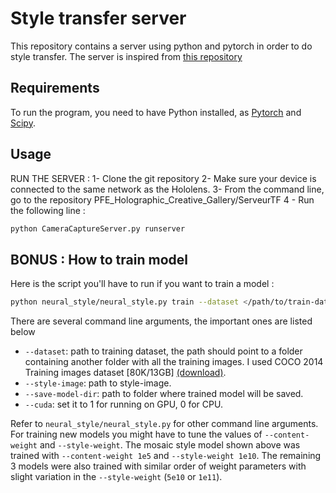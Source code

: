 # Style transfer server
This repository contains a server using python and pytorch in order to do style transfer. The server is inspired from [this repository](https://github.com/pytorch/examples/tree/master/fast_neural_style)

## Requirements
To run the program, you need to have Python installed, as [Pytorch](http://pytorch.org/) and [Scipy](https://www.scipy.org).

## Usage
RUN THE SERVER : 
1- Clone the git repository
2- Make sure your device is connected to the same network as the Hololens. 
3- From the command line, go to the repository PFE_Holographic_Creative_Gallery/ServeurTF
4 - Run the following line : 
```bash
python CameraCaptureServer.py runserver
```



## BONUS : How to train model

Here is the script you'll have to run if you want to train a model : 
```bash
python neural_style/neural_style.py train --dataset </path/to/train-dataset> --style-image </path/to/style/image> --save-model-dir </path/to/save-model/folder> --epochs 2 --cuda 1
```

There are several command line arguments, the important ones are listed below
* `--dataset`: path to training dataset, the path should point to a folder containing another folder with all the training images. I used COCO 2014 Training images dataset [80K/13GB] [(download)](https://cocodataset.org/#download).
* `--style-image`: path to style-image.
* `--save-model-dir`: path to folder where trained model will be saved.
* `--cuda`: set it to 1 for running on GPU, 0 for CPU.

Refer to ``neural_style/neural_style.py`` for other command line arguments. For training new models you might have to tune the values of `--content-weight` and `--style-weight`. The mosaic style model shown above was trained with `--content-weight 1e5` and `--style-weight 1e10`. The remaining 3 models were also trained with similar order of weight parameters with slight variation in the `--style-weight` (`5e10` or `1e11`).
